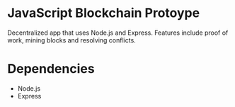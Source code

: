# JavaScript Blockchain Protoype

Decentralized app that uses Node.js and Express. Features include proof of work, mining blocks and resolving conflicts.

# Dependencies

- Node.js
- Express

